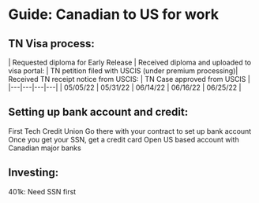 # Guide: Canadian to US for work

## TN Visa process:

| Requested diploma for Early Release | Received diploma and uploaded to visa portal:  | TN petition filed with USCIS (under premium processing)| Received TN receipt notice from USCIS:  | TN Case approved from USCIS |
|---|---|---|---|
| 05/05/22 | 05/31/22 | 06/14/22 | 06/16/22 | 06/25/22 |



## Setting up bank account and credit:
First Tech Credit Union
Go there with your contract to set up bank account
Once you get your SSN, get a credit card
Open US based account with Canadian major banks

## Investing:
401k:
Need SSN first



